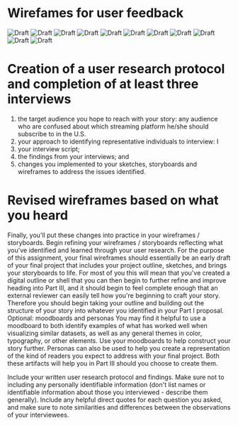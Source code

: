 # Wirefames for user feedback
![Draft](W1.png)
![Draft](W2.png)
![Draft](W3.png)
![Draft](W4.png)
![Draft](W5.png)
![Draft](W6.png)
![Draft](W7.png)
![Draft](W8.png)
![Draft](W9.png)
![Draft](W10.png)
![Draft](W11.png)

# Creation of a user research protocol and completion of at least three interviews
1. the target audience you hope to reach with your story: any audience who are confused about which streaming platform he/she should subscribe to in the U.S.
2. your approach to identifying representative individuals to interview: I
3. your interview script; 
4. the findings from your interviews; and 
5. changes you implemented to your sketches, storyboards and wireframes to address the issues identified.

# Revised wireframes based on what you heard
Finally, you'll put these changes into practice in your wireframes / storyboards.  Begin refining your wireframes / storyboards reflecting what you've identified and learned through your user research.   For the purpose of this assignment, your final wireframes should essentially be an early draft of your final project that includes your project outline, sketches, and brings your storyboards to life.  For most of you this will mean that you've created a digital outline or shell that you can then begin to further refine and improve heading into Part III, and it should begin to feel complete enough that an external reviewer can easily tell how you're beginning to craft your story.  Therefore you should begin taking your outline and building out the structure of your story into whatever you identified in your Part I proposal.   
Optional: moodboards and personas
You may find it helpful to use a moodboard to both identify examples of what has worked well when visualizing similar datasets, as well as any general themes in color, typography, or other elements.  Use your moodboards to help construct your story further.   Personas can also be used to help you create a representation of the kind of readers you expect to address with your final project.  Both these artifacts will help you in Part III should you choose to create them. 


Include your written user research protocol and findings.  Make sure not to including any personally identifiable information (don't list names or identifiable information about those you interviewed - describe them generally).   Include any helpful direct quotes for each question you asked, and make sure to note similarities and differences between the observations of your interviewees.  

